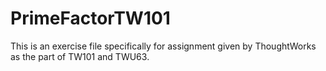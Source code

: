 # PrimeFactorTW101

This is an exercise file specifically for assignment given by ThoughtWorks as the part of TW101 and TWU63.
